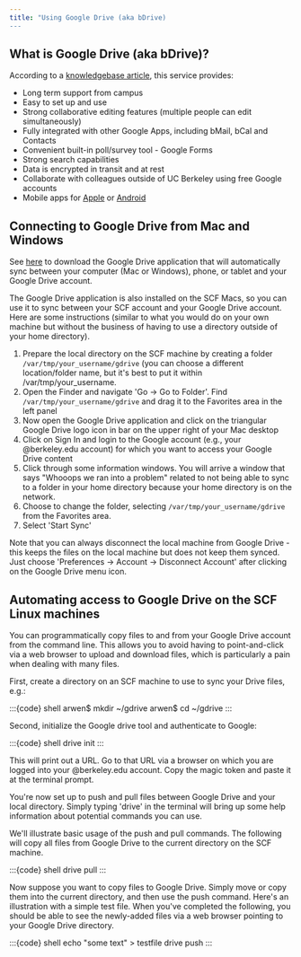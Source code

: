 ```yaml
---
title: "Using Google Drive (aka bDrive)
---
```


## What is Google Drive (aka bDrive)?

According to a [knowledgebase
article](https://berkeley.service-now.com/kb?id=kb_article_view&sys_kb_id=c71222486f7339005aa3cbbbbb3ee411),
this service provides:

- Long term support from campus
- Easy to set up and use
- Strong collaborative editing features (multiple people can edit
  simultaneously)
- Fully integrated with other Google Apps, including bMail, bCal and
  Contacts
- Convenient built-in poll/survey tool - Google Forms
- Strong search capabilities
- Data is encrypted in transit and at rest
- Collaborate with colleagues outside of UC Berkeley using free Google
  accounts
- Mobile apps for
  [Apple](https://support.google.com/drive/answer/2424384?co=GENIE.Platform%3DiOS&hl=en)
  or [Android](http://www.google.com/mobile/)

## Connecting to Google Drive from Mac and Windows

See [here](https://www.google.com/drive/download) to download the Google
Drive application that will automatically sync between your computer
(Mac or Windows), phone, or tablet and your Google Drive account.

The Google Drive application is also installed on the SCF Macs, so you
can use it to sync between your SCF account and your Google Drive
account. Here are some instructions (similar to what you would do on
your own machine but without the business of having to use a directory
outside of your home directory).

1.  Prepare the local directory on the SCF machine by creating a folder
    `/var/tmp/your_username/gdrive` (you can choose a different
    location/folder name, but it's best to put it within
    /var/tmp/your_username.
2.  Open the Finder and navigate 'Go -\> Go to Folder'. Find
    `/var/tmp/your_username/gdrive` and drag it to the Favorites area in
    the left panel
3.  Now open the Google Drive application and click on the triangular
    Google Drive logo icon in bar on the upper right of your Mac desktop
4.  Click on Sign In and login to the Google account (e.g., your
    \@berkeley.edu account) for which you want to access your Google
    Drive content
5.  Click through some information windows. You will arrive a window
    that says "Whooops we ran into a problem" related to not being able
    to sync to a folder in your home directory because your home
    directory is on the network.
6.  Choose to change the folder, selecting
    `/var/tmp/your_username/gdrive` from the Favorites area.
7.  Select 'Start Sync'

Note that you can always disconnect the local machine from Google
Drive - this keeps the files on the local machine but does not keep them
synced. Just choose 'Preferences -\> Account -\> Disconnect Account'
after clicking on the Google Drive menu icon.

## Automating access to Google Drive on the SCF Linux machines

You can programmatically copy files to and from your Google Drive
account from the command line. This allows you to avoid having to
point-and-click via a web browser to upload and download files, which is
particularly a pain when dealing with many files.

First, create a directory on an SCF machine to use to sync your Drive
files, e.g.:

:::{code} shell
arwen$ mkdir ~/gdrive
arwen$ cd ~/gdrive
:::

Second, initialize the Google drive tool and authenticate to Google:

:::{code} shell
drive init
:::

This will print out a URL. Go to that URL via a browser on which you are
logged into your \@berkeley.edu account. Copy the magic token and paste
it at the terminal prompt.

You're now set up to push and pull files between Google Drive and your
local directory. Simply typing 'drive' in the terminal will bring up
some help information about potential commands you can use.

We'll illustrate basic usage of the push and pull commands. The
following will copy all files from Google Drive to the current directory
on the SCF machine.

:::{code} shell
drive pull
:::

Now suppose you want to copy files to Google Drive. Simply move or copy
them into the current directory, and then use the push command. Here's
an illustration with a simple test file. When you've completed the
following, you should be able to see the newly-added files via a web
browser pointing to your Google Drive directory.

:::{code} shell
echo "some text" > testfile
drive push
:::
